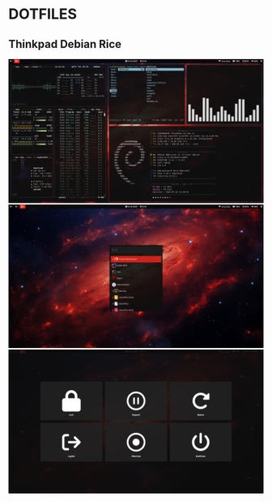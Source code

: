 # DOTFILES

## Thinkpad Debian Rice

![Desktop](screenshots/desktop.png)
![Wofi](screenshots/wofi.png)
![Wlogout](screenshots/wlogout.png)

